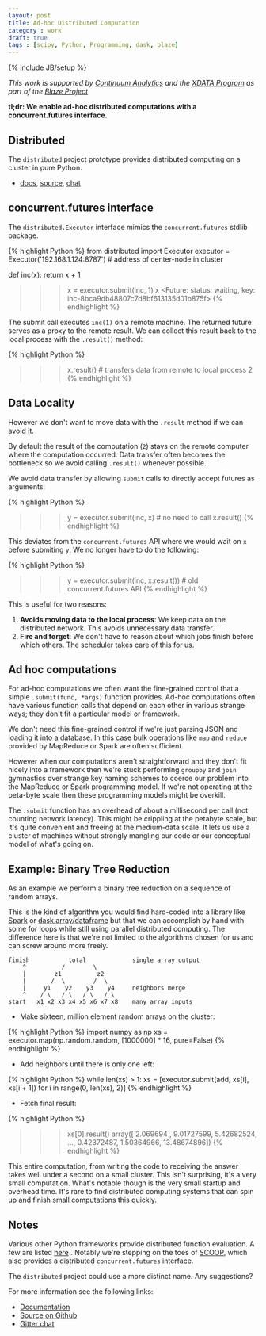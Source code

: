 ```yaml
---
layout: post
title: Ad-hoc Distributed Computation
category : work
draft: true
tags : [scipy, Python, Programming, dask, blaze]
---
```

{% include JB/setup %}

*This work is supported by [Continuum Analytics](http://continuum.io)
and the [XDATA Program](http://www.darpa.mil/program/XDATA)
as part of the [Blaze Project](http://blaze.pydata.org)*

**tl;dr: We enable ad-hoc distributed computations with a concurrent.futures
interface.**


Distributed
-----------

The `distributed` project prototype provides distributed computing on a cluster
in pure Python.

*  [docs](http://distributed.readthedocs.org/en/latest/),
   [source](http://github.com/mrocklin/distributed/),
   [chat](https://gitter.im/mrocklin/distributed)

concurrent.futures interface
------------------------------

The `distributed.Executor` interface mimics the `concurrent.futures` stdlib package.

{% highlight Python %}
from distributed import Executor
executor = Executor('192.168.1.124:8787')  # address of center-node in cluster

def inc(x):
    return x + 1

>>> x = executor.submit(inc, 1)
>>> x
<Future: status: waiting, key: inc-8bca9db48807c7d8bf613135d01b875f>
{% endhighlight %}

The submit call executes `inc(1)` on a remote machine.  The returned future
serves as a proxy to the remote result.  We can collect this result back to the
local process with the `.result()` method:

{% highlight Python %}
>>> x.result()  # transfers data from remote to local process
2
{% endhighlight %}


Data Locality
-------------

However we don't want to move data with the `.result` method if we can avoid it.

By default the result of the computation (`2`) stays on the remote computer
where the computation occurred.  Data transfer often becomes the bottleneck so
we avoid calling `.result()` whenever possible.

We avoid data transfer by allowing `submit` calls to directly accept futures as
arguments:

{% highlight Python %}
>>> y = executor.submit(inc, x)  # no need to call x.result()
{% endhighlight %}

This deviates from the `concurrent.futures` API where we would wait on `x`
before submiting `y`.  We no longer have to do the following:

{% highlight Python %}
>>> y = executor.submit(inc, x.result())  # old concurrent.futures API
{% endhighlight %}

This is useful for two reasons:

1.  **Avoids moving data to the local process**:  We keep data on the
distributed network.  This avoids unnecessary data transfer.
2.  **Fire and forget**: We don't have to reason about which jobs finish before
which others.  The scheduler takes care of this for us.


Ad hoc computations
-------------------

For ad-hoc computations we often want the fine-grained control that a simple
`.submit(func, *args)` function provides.  Ad-hoc computations often have
various function calls that depend on each other in various strange ways; they
don't fit a particular model or framework.

We don't need this fine-grained control if we're just parsing JSON and loading
it into a database.  In this case bulk operations like `map` and `reduce`
provided by MapReduce or Spark are often sufficient.

However when our computations aren't straightforward and they don't fit nicely
into a framework then we're stuck performing `groupby` and `join` gymnastics
over strange key naming schemes to coerce our problem into the MapReduce or
Spark programming model.  If we're not operating at the peta-byte scale then
these programming models might be overkill.

The `.submit` function has an overhead of about a millisecond per call (not
counting network latency).  This might be crippling at the petabyte scale, but
it's quite convenient and freeing at the medium-data scale.  It lets us use a
cluster of machines without strongly mangling our code or our conceptual model
of what's going on.


Example: Binary Tree Reduction
------------------------------

As an example we perform a binary tree reduction on a sequence of random
arrays.

This is the kind of algorithm you would find hard-coded into a library like
[Spark](http://spark.apache.org/) or
[dask.array](http://dask.pydata.org/en/latest/array.html)/[dataframe](http://dask.pydata.org/en/latest/dataframe.html)
but that we can accomplish by hand with some for loops while still using
parallel distributed computing.  The difference here is that we're not limited
to the algorithms chosen for us and can screw around more freely.

    finish           total             single array output
        ^          /        \
        |        z1          z2
        |       /  \        /  \
        |     y1    y2    y3    y4     neighbors merge
        ^    / \   / \   / \   / \
    start   x1 x2 x3 x4 x5 x6 x7 x8    many array inputs

*  Make sixteen, million element random arrays on the cluster:

{% highlight Python %}
import numpy as np
xs = executor.map(np.random.random, [1000000] * 16, pure=False)
{% endhighlight %}

*  Add neighbors until there is only one left:

{% highlight Python %}
while len(xs) > 1:
    xs = [executor.submit(add, xs[i], xs[i + 1])
          for i in range(0, len(xs), 2)]
{% endhighlight %}

*  Fetch final result:

{% highlight Python %}
>>> xs[0].result()
array([  2.069694  ,   9.01727599,   5.42682524, ...,   0.42372487,
         1.50364966,  13.48674896])
{% endhighlight %}

This entire computation, from writing the code to receiving the answer takes
well under a second on a small cluster.  This isn't surprising, it's a very
small computation.  What's notable though is the very small startup and
overhead time.  It's rare to find distributed computing systems that can spin
up and finish small computations this quickly.

Notes
-----

Various other Python frameworks provide distributed function evaluation.  A few
are listed [here](http://distributed.readthedocs.org/en/latest/related-work.html)
.  Notably we're stepping on the toes of
[SCOOP](http://scoop.readthedocs.org/en/0.7/), which also provides a
distributed `concurrent.futures` interface.

The `distributed` project could use a more distinct name.  Any suggestions?

For more information see the following links:

*   [Documentation](http://distributed.readthedocs.org/en/latest/)
*   [Source on Github](http://github.com/mrocklin/distributed/)
*   [Gitter chat](https://gitter.im/mrocklin/distributed)

